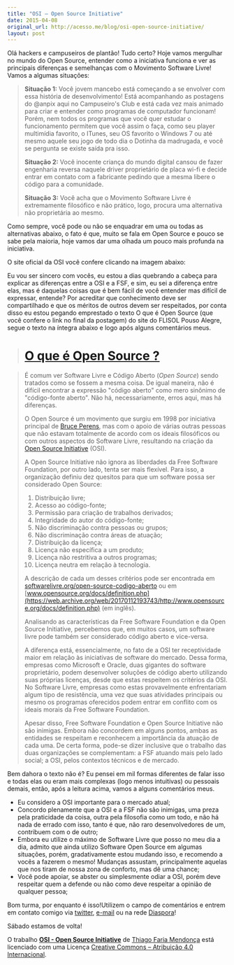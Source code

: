 ```yaml
---
title: "OSI – Open Source Initiative"
date: 2015-04-08
original_url: http://acesso.me/blog/osi-open-source-initiative/
layout: post
---
```


Olá hackers e campuseiros de plantão! Tudo certo?
Hoje vamos mergulhar no mundo do Open Source, entender como a iniciativa funciona e ver as principais diferenças e semelhanças com o Movimento Software Livre!
Vamos a algumas situações:

> **Situação 1:** Você jovem mancebo está começando a se envolver com essa história de desenvolvimento! Está acompanhando as postagens do @anpix aqui no Campuseiro's Club e está cada vez mais animado para criar e entender como programas de computador funcionam! Porém, nem todos os programas que você quer estudar o funcionamento permitem que você assim o faça, como seu player multimídia favorito, o ITunes, seu OS favorito o Windows 7 ou até mesmo aquele seu jogo de todo dia o Dotinha da madrugada, e você se pergunta se existe saída pra isso.
>
> **Situação 2:** Você inocente criança do mundo digital cansou de fazer engenharia reversa naquele driver proprietário de placa wi-fi e decide entrar em contato com a fabricante pedindo que a mesma libere o código para a comunidade.
>
> **Situação 3:** Você acha que o Movimento Software Livre é extremamente filosófico e não prático, logo, procura uma alternativa não proprietária ao mesmo.

Como sempre, você pode ou não se enquadrar em uma ou todas as alternativas abaixo, o fato é que, muito se fala em Open Source e pouco se sabe pela maioria, hoje vamos dar uma olhada um pouco mais profunda na iniciativa.

O site oficial da OSI você confere clicando na imagem abaixo:

Eu vou ser sincero com vocês, eu estou a dias quebrando a cabeça para explicar as diferenças entre a OSI e a FSF, e sim, eu sei a diferença entre elas, mas é daquelas coisas que é bem fácil de você entender mas difícil de expressar, entende? Por acreditar que conhecimento deve ser compartilhado e que os méritos de outros devem ser respeitados, por conta disso eu estou pegando emprestado o texto O que é Open Source (que você confere o link no final da postagem) do site do FLISOL Pouso Alegre, segue o texto na íntegra abaixo e logo após alguns comentários meus.

> # [O que é Open Source ?](https://web.archive.org/web/20170112193743/http://www.flisolpa.com.br/index.php?option=com_content&view=article&id=33:o-que-%C3%A9-open-source&catid=18:software-livre&Itemid=238&lang=pt-br)

> É comum ver Software Livre e Código Aberto (*Open Source*) sendo tratados como se fossem a mesma coisa. De igual maneira, não é difícil encontrar a expressão "código aberto" como mero sinônimo de "código-fonte aberto". Não há, necessariamente, erros aqui, mas há diferenças.
>
> O Open Source é um movimento que surgiu em 1998 por iniciativa principal de [Bruce Perens](https://web.archive.org/web/20170112193743/https://perens.com/), mas com o apoio de várias outras pessoas que não estavam totalmente de acordo com os ideais filosóficos ou com outros aspectos do Software Livre, resultando na criação da [Open Source Initiative](https://web.archive.org/web/20170112193743/http://www.opensource.org/) (OSI).
>
> A Open Source Initiative não ignora as liberdades da Free Software Foundation, por outro lado, tenta ser mais flexível. Para isso, a organização definiu dez quesitos para que um software possa ser considerado Open Source:
>
> 1. Distribuição livre;
> 2. Acesso ao código-fonte;
> 3. Permissão para criação de trabalhos derivados;
> 4. Integridade do autor do código-fonte;
> 5. Não discriminação contra pessoas ou grupos;
> 6. Não discriminação contra áreas de atuação;
> 7. Distribuição da licença;
> 8. Licença não específica a um produto;
> 9. Licença não restritiva a outros programas;
> 10. Licença neutra em relação à tecnologia.
>
> A descrição de cada um desses critérios pode ser encontrada em  [softwarelivre.org/open-source-codigo-aberto](https://web.archive.org/web/20170112193743/http://softwarelivre.org/open-source-codigo-aberto) ou em [www.opensource.org/docs/definition.php](https://web.archive.org/web/20170112193743/http://www.opensource.org/docs/definition.php) (em inglês).
>
> Analisando as características da Free Software Foundation e da Open Source Initiative, percebemos que, em muitos casos, um software livre pode também ser considerado código aberto e vice-versa.
>
> A diferença está, essencialmente, no fato de a OSI ter receptividade maior em relação às iniciativas de software do mercado. Dessa forma, empresas como Microsoft e Oracle, duas gigantes do software proprietário, podem desenvolver soluções de código aberto utilizando suas próprias licenças, desde que estas respeitem os critérios da OSI. No Software Livre, empresas como estas provavelmente enfrentariam algum tipo de resistência, uma vez que suas atividades principais ou mesmo os programas oferecidos podem entrar em conflito com os ideais morais da Free Software Foundation.
>
> Apesar disso, Free Software Foundation e Open Source Initiative não são inimigas. Embora não concordem em alguns pontos, ambas as entidades se respeitam e reconhecem a importância da atuação de cada uma. De certa forma, pode-se dizer inclusive que o trabalho das duas organizações se complementam: a FSF atuando mais pelo lado social; a OSI, pelos contextos técnicos e de mercado.

Bem dahora o texto não é? Eu pensei em mil formas diferentes de falar isso e todas elas ou eram mais complexas (logo menos intuitivas) ou pessoais demais, então, após a leitura acima, vamos a alguns comentários meus.

* Eu considero a OSI importante para o mercado atual;
* Concordo plenamente que a OSI e a FSF não são inimigas, uma preza pela praticidade da coisa, outra pela filosofia como um todo, e não há nada de errado com isso, tanto é que, não raro desenvolvedores de um, contribuem com o de outro;
* Embora eu utilize o máximo de Software Livre que posso no meu dia a dia, admito que ainda utilizo Software Open Source em algumas situações, porém, gradativamente estou mudando isso, e recomendo a vocês a fazerem o mesmo! Mudanças assustam, principalmente aquelas que nos tiram de nossa zona de conforto, mas dê uma chance;
* Você pode apoiar, se abster ou simplesmente odiar a OSI, porém deve respeitar quem a defende ou não como deve respeitar a opinião de qualquer pessoa;

Bom turma, por enquanto é isso!Utilizem o campo de comentários e entrem em contato comigo via [twitter](https://web.archive.org/web/20170112193743/https://twitter.com/_Tarkun_), [e-mail](thiago@acesso.me) ou na rede [Diaspora](https://web.archive.org/web/20170112193743/https://diasporabr.com.br/u/t_f_mendonca)!

Sábado estamos de volta!

O trabalho [**OSI - Open Source Initiative**](https://web.archive.org/web/20170112193743/http://wp.me/p60Dyn-1Q) de [Thiago Faria Mendonça](https://web.archive.org/web/20170112193743/http://acesso.me/acesso/o-mundo-hacker/) está licenciado com uma Licença [Creative Commons – Atribuição 4.0 Internacional](https://web.archive.org/web/20170112193743/https://creativecommons.org/licenses/by/4.0/).